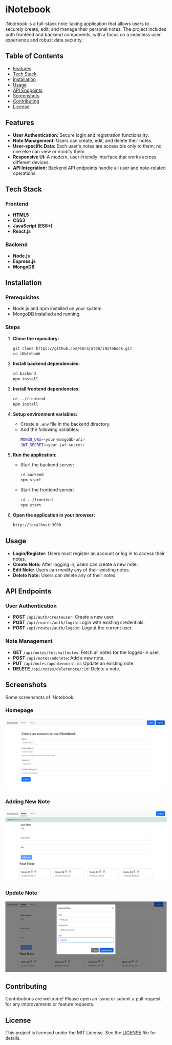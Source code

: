 
# iNotebook

iNotebook is a full-stack note-taking application that allows users to securely create, edit, and manage their personal notes. The project includes both frontend and backend components, with a focus on a seamless user experience and robust data security.

## Table of Contents

- [Features](#features)
- [Tech Stack](#tech-stack)
- [Installation](#installation)
- [Usage](#usage)
- [API Endpoints](#api-endpoints)
- [Screenshots](#screenshots)
- [Contributing](#contributing)
- [License](#license)

## Features

- **User Authentication:** Secure login and registration functionality.
- **Note Management:** Users can create, edit, and delete their notes.
- **User-specific Data:** Each user's notes are accessible only to them; no one else can view or modify them.
- **Responsive UI:** A modern, user-friendly interface that works across different devices.
- **API Integration:** Backend API endpoints handle all user and note-related operations.

## Tech Stack

### Frontend
- **HTML5**
- **CSS3**
- **JavaScript (ES6+)**
- **React.js**

### Backend
- **Node.js**
- **Express.js**
- **MongoDB**

## Installation

### Prerequisites
- Node.js and npm installed on your system.
- MongoDB installed and running.

### Steps
1. **Clone the repository:**
    ```bash
    git clone https://github.com/68rajat68/iNotebook.git
    cd iNotebook
    ```

2. **Install backend dependencies:**
    ```bash
    cd backend
    npm install
    ```

3. **Install frontend dependencies:**
    ```bash
    cd ../frontend
    npm install
    ```

4. **Setup environment variables:**
    - Create a `.env` file in the backend directory.
    - Add the following variables:
      ```bash
      MONGO_URI=<your-mongodb-uri>
      JWT_SECRET=<your-jwt-secret>
      ```

5. **Run the application:**
    - Start the backend server:
      ```bash
      cd backend
      npm start
      ```
    - Start the frontend server:
      ```bash
      cd ../frontend
      npm start
      ```

6. **Open the application in your browser:**
    ```bash
    http://localhost:3000
    ```

## Usage

- **Login/Register:** Users must register an account or log in to access their notes.
- **Create Note:** After logging in, users can create a new note.
- **Edit Note:** Users can modify any of their existing notes.
- **Delete Note:** Users can delete any of their notes.

## API Endpoints

### User Authentication
- **POST** `/api/auth/createuser`: Create a new user.
- **POST** `/api/routes/auth/login`: Login with existing credentials.
- **POST** `/api/routes/auth/logout`: Logout the current user.

### Note Management
- **GET** `/api/notes/fetchallnotes`: Fetch all notes for the logged-in user.
- **POST** `/api/notes/addnote`: Add a new note.
- **PUT** `/api/notes/updatenote/:id`: Update an existing note.
- **DELETE** `/api/notes/deletenote/:id`: Delete a note.

## Screenshots
Some screenshots of iNotebook.

### Homepage
![Homepage Screenshot](images/signUp.png)

### Adding New Note
![Homepage Screenshot](images/addNote.png)

### Update Note
![Homepage Screenshot](images/updateNote.png)


## Contributing

Contributions are welcome! Please open an issue or submit a pull request for any improvements or feature requests.

## License

This project is licensed under the MIT License. See the [LICENSE](LICENSE) file for details.
